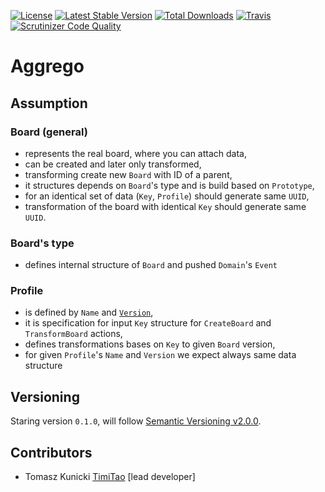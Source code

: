 [![License](https://poser.pugx.org/aggrego/domain/license.svg)](https://packagist.org/packages/aggrego/domain)
[![Latest Stable Version](https://poser.pugx.org/aggrego/domain/v/stable.svg)](https://packagist.org/packages/aggrego/domain)
[![Total Downloads](https://poser.pugx.org/aggrego/domain/downloads.svg)](https://packagist.org/packages/aggrego/domain)
[![Travis](https://travis-ci.org/Aggrego/Domain.svg?branch=master)](https://travis-ci.org/Aggrego/Domain/builds)
[![Scrutinizer Code Quality](https://scrutinizer-ci.com/g/aggrego/domain/badges/quality-score.png?b=master)](https://scrutinizer-ci.com/g/aggrego/domain/?branch=master)

# Aggrego

## Assumption
 
### Board (general)
* represents the real board, where you can attach data,
* can be created and later only transformed,
* transforming create new `Board` with ID of a parent,
* it structures depends on `Board`'s type and is build based on `Prototype`,
* for an identical set of data (`Key`, `Profile`) should generate same `UUID`,
* transformation of the board with identical `Key` should generate same `UUID`.

### Board's type
* defines internal structure of `Board` and pushed `Domain`'s `Event`

### Profile
* is defined by `Name` and [`Version`](http://semver.org/spec/v2.0.0.html),
* it is specification for input `Key` structure for `CreateBoard` and `TransformBoard` actions,
* defines transformations bases on `Key` to given `Board` version,
* for given `Profile`'s `Name` and `Version` we expect always same data structure

## Versioning

Staring version ``0.1.0``, will follow [Semantic Versioning v2.0.0](http://semver.org/spec/v2.0.0.html).

## Contributors

* Tomasz Kunicki [TimiTao](http://github.com/timiTao) [lead developer]